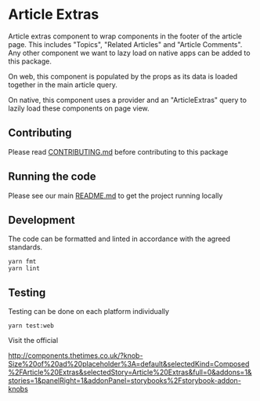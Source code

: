 # Article Extras

Article extras component to wrap components in the footer of the article page. This includes "Topics", "Related Articles" and "Article Comments". Any other component we want to lazy load on native apps can be added to this package.

On web, this component is populated by the props as its data is loaded together in the main article query.

On native, this component uses a provider and an "ArticleExtras" query to lazily load these components on page view.

## Contributing

Please read [CONTRIBUTING.md](./CONTRIBUTING.md) before contributing to this
package

## Running the code

Please see our main [README.md](../README.md) to get the project running locally

## Development

The code can be formatted and linted in accordance with the agreed standards.

```
yarn fmt
yarn lint
```

## Testing

Testing can be done on each platform individually

```
yarn test:web
```

Visit the official

http://components.thetimes.co.uk/?knob-Size%20of%20ad%20placeholder%3A=default&selectedKind=Composed%2FArticle%20Extras&selectedStory=Article%20Extras&full=0&addons=1&stories=1&panelRight=1&addonPanel=storybooks%2Fstorybook-addon-knobs
